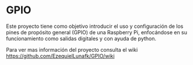 # GPIO
Este proyecto tiene como objetivo introducir el uso y configuración de los pines de propósito general (GPIO) de una Raspberry Pi, enfocándose en su funcionamiento como salidas digitales y con ayuda de python.

Para ver mas información del proyecto consulta el wiki https://github.com/EzequielLunafk/GPIO/wiki
